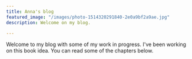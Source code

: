 ```yaml
---
title: Anna's blog
featured_image: "/images/photo-1514320291840-2e0a9bf2a9ae.jpg"
description: Welcome on my blog.

---
```

Welcome to my blog with some of my work in progress. I've been working on this book idea. You can read some of the chapters below.